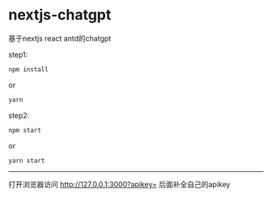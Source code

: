 # nextjs-chatgpt

基于nextjs react antd的chatgpt

step1:
```js
npm install 
```
or
```js
yarn
```

step2:

```js
npm start
```
or
```js
yarn start
```
---

打开浏览器访问 http://127.0.0.1:3000?apikey=  后面补全自己的apikey